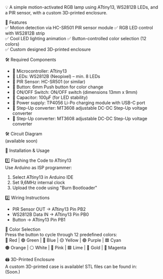 💡 A simple motion-activated RGB lamp using ATtiny13, WS2812B LEDs, and a PIR sensor, with a custom 3D-printed enclosure.  

🎯 Features  
✅ Motion detection via HC-SR501 PIR sensor module
✅ RGB LED control with WS2812B strip  
✅ Cool LED lighting animation 
✅ Button-controlled color selection (12 colors)  
✅ Custom designed 3D-printed enclosure  

🛠️ Required Components  
- 🔹 Microcontroller: ATtiny13
- 🔹 LEDs: WS2812B (Neopixel) – min. 8 LEDs  
- 🔹 PIR Sensor: HC-SR501 (or similar)  
- 🔹 Button: 6mm Push button for color change
- 🔹 ON/OFF Switch: ON/OFF switch (dimensions 13mm x 9mm)
- 🔹 Capacitor: 100µF (for LED stability)  
- 🔹 Power supply: TP4056 Li-Po charging module with USB-C port
- 🔹 Step-Up converter: MT3608 adjustable DC-DC Step-Up voltage converter
- 🔹 Step-Up converter: MT3608 adjustable DC-DC Step-Up voltage converter

🛠️ Circuit Diagram  
(available soon) 

🔧 Installation & Usage  

1️⃣ Flashing the Code to ATtiny13  
Use Arduino as ISP programmer:  
1. Select ATtiny13 in Arduino IDE  
2. Set 9,6MHz internal clock  
3. Upload the code using "Burn Bootloader"  

2️⃣ Wiring Instructions  
-  PIR Sensor OUT → ATtiny13 Pin PB2  
- WS2812B Data IN → ATtiny13 Pin PB0  
- Button → ATtiny13 Pin PB1  

🎨 Color Selection  
Press the button to cycle through 12 predefined colors:  
🔴 Red | 🟢 Green | 🔵 Blue | 🟡 Yellow | 🟣 Purple | 🟦 Cyan  
🟠 Orange | ⚪ White | 💖 Pink | 🟩 Lime | 💛 Gold | 💜 Magenta  

🖨️ 3D-Printed Enclosure  
A custom 3D-printed case is available! STL files can be found in:  
(Soon.)  
